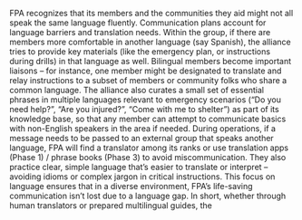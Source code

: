 FPA recognizes that its members and the communities they aid might not all speak the same language fluently. Communication plans account for language barriers and translation needs. Within the group, if there are members more comfortable in another language (say Spanish), the alliance tries to provide key materials (like the emergency plan, or instructions during drills) in that language as well. Bilingual members become important liaisons – for instance, one member might be designated to translate and relay instructions to a subset of members or community folks who share a common language. The alliance also curates a small set of essential phrases in multiple languages relevant to emergency scenarios (“Do you need help?”, “Are you injured?”, “Come with me to shelter”) as part of its knowledge base, so that any member can attempt to communicate basics with non-English speakers in the area if needed. During operations, if a message needs to be passed to an external group that speaks another language, FPA will find a translator among its ranks or use translation apps (Phase 1) / phrase books (Phase 3) to avoid miscommunication. They also practice clear, simple language that’s easier to translate or interpret – avoiding idioms or complex jargon in critical instructions. This focus on language ensures that in a diverse environment, FPA’s life-saving communication isn’t lost due to a language gap. In short, whether through human translators or prepared multilingual guides, the